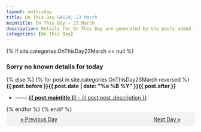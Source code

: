 ```yaml
---
layout: onthisday
title: On This Day &#124; 23 March
maintitle: On This Day — 23 March
description: Details for On This Day are generated by the posts added to the website so the content is subject to changes/updates over time.
categories: [On This Day]
---
```


{% if site.categories.OnThisDay23March == null %}
<h3>Sorry no known details for today</h3>
{% else %}
{% for post in site.categories.OnThisDay23March reversed %}
<strong>{{ post.before }}{{ post.date | date: "%e %B %Y" }}{{ post.after }}</strong>
<ul>
<li> ——: <a class="{{ post.class }}" href="{{ post.url }}"><strong>{{ post.maintitle }}</strong> - {{ post.post_description }}</a></li>
</ul>
{% endfor %}
{% endif %}

<div style="background-color: #f3f3f3; padding: 10px; border-radius: 5px; text-align: center; display: flex; justify-content: space-evenly;">
<a href="/onthisday/03/03-22">« Previous Day</a>
<span style="visibility:hidden;">[ Visit Leap Year February 29 ]</span>
<a href="/onthisday/03/03-24">Next Day »</a>
</div>
